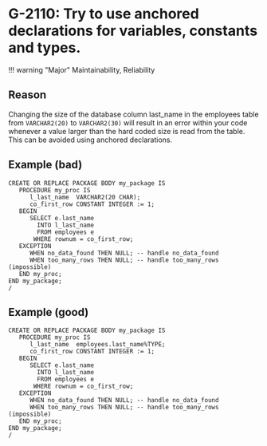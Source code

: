 # G-2110: Try to use anchored declarations for variables, constants and types.

!!! warning "Major"
    Maintainability, Reliability

## Reason

Changing the size of the database column last_name in the employees table from `VARCHAR2(20)` to `VARCHAR2(30)` will result in an error within your code whenever a value larger than the hard coded size is read from the table. This can be avoided using anchored declarations.

## Example (bad)

```
CREATE OR REPLACE PACKAGE BODY my_package IS
   PROCEDURE my_proc IS
      l_last_name  VARCHAR2(20 CHAR);
      co_first_row CONSTANT INTEGER := 1;
   BEGIN
      SELECT e.last_name
        INTO l_last_name
        FROM employees e
       WHERE rownum = co_first_row;
   EXCEPTION
      WHEN no_data_found THEN NULL; -- handle no_data_found
      WHEN too_many_rows THEN NULL; -- handle too_many_rows (impossible)
   END my_proc;
END my_package;
/
```

## Example (good)

```
CREATE OR REPLACE PACKAGE BODY my_package IS
   PROCEDURE my_proc IS
      l_last_name  employees.last_name%TYPE;
      co_first_row CONSTANT INTEGER := 1;
   BEGIN
      SELECT e.last_name
        INTO l_last_name
        FROM employees e
       WHERE rownum = co_first_row;
   EXCEPTION
      WHEN no_data_found THEN NULL; -- handle no_data_found
      WHEN too_many_rows THEN NULL; -- handle too_many_rows (impossible)
   END my_proc;
END my_package;
/
```